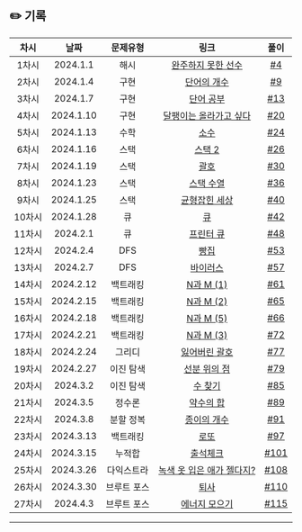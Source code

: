 ## ✏️ 기록   

| 차시 |    날짜    | 문제유형 | 링크 | 풀이 |
|:----:|:---------:|:----:|:-----:|:----:|
| 1차시 | 2024.1.1 |  해시  |  <a href= "https://school.programmers.co.kr/learn/courses/30/lessons/42576">완주하지 못한 선수</a> |[#4](https://github.com/AlgoLeadMe/AlgoLeadMe-4/pull/4) |
| 2차시 | 2024.1.4 |  구현 |  <a href= "https://www.acmicpc.net/problem/1152">단어의 개수</a> |[#9](https://github.com/AlgoLeadMe/AlgoLeadMe-4/pull/9) |
| 3차시 | 2024.1.7 |  구현 |  <a href= "https://www.acmicpc.net/problem/1157">단어 공부</a> |[#13](https://github.com/AlgoLeadMe/AlgoLeadMe-4/pull/13) |
| 4차시 | 2024.1.10 |  구현 |  <a href= "https://www.acmicpc.net/problem/2869">달팽이는 올라가고 싶다</a> |[#20](https://github.com/AlgoLeadMe/AlgoLeadMe-4/pull/20) |
| 5차시 | 2024.1.13 |  수학 |  <a href= "https://www.acmicpc.net/problem/2581">소수</a> |[#24](https://github.com/AlgoLeadMe/AlgoLeadMe-4/pull/24) |
| 6차시 | 2024.1.16 |  스택 |  <a href= "https://www.acmicpc.net/problem/28278">스택 2</a> |[#26](https://github.com/AlgoLeadMe/AlgoLeadMe-4/pull/26) |
| 7차시 | 2024.1.19 |  스택 |  <a href= "https://www.acmicpc.net/problem/9012">괄호</a> |[#30](https://github.com/AlgoLeadMe/AlgoLeadMe-4/pull/30) |
| 8차시 | 2024.1.23 |  스택 |  <a href= "https://www.acmicpc.net/problem/1874">스택 수열</a> |[#36](https://github.com/AlgoLeadMe/AlgoLeadMe-4/pull/36) |
| 9차시 | 2024.1.25 |  스택 |  <a href= "https://www.acmicpc.net/problem/4949">균형잡힌 세상</a> |[#40](https://github.com/AlgoLeadMe/AlgoLeadMe-4/pull/40) |
| 10차시 | 2024.1.28 |  큐 |  <a href= "https://www.acmicpc.net/problem/10845">큐</a> |[#42](https://github.com/AlgoLeadMe/AlgoLeadMe-4/pull/42) |
| 11차시 | 2024.2.1 |  큐 |  <a href= "https://www.acmicpc.net/problem/1966">프린터 큐</a> |[#48](https://github.com/AlgoLeadMe/AlgoLeadMe-4/pull/48) |
| 12차시 | 2024.2.4 |  DFS |  <a href= "https://www.acmicpc.net/problem/3109">빵집</a> |[#53](https://github.com/AlgoLeadMe/AlgoLeadMe-4/pull/53) |
| 13차시 | 2024.2.7 |  DFS |  <a href= "https://www.acmicpc.net/problem/2606">바이러스</a> |[#57](https://github.com/AlgoLeadMe/AlgoLeadMe-4/pull/57) |
| 14차시 | 2024.2.12 |  백트래킹 |  <a href= "https://www.acmicpc.net/problem/15649">N과 M (1)</a> |[#61](https://github.com/AlgoLeadMe/AlgoLeadMe-4/pull/61) |
| 15차시 | 2024.2.15 |  백트래킹 |  <a href= "https://www.acmicpc.net/problem/15650">N과 M (2)</a> |[#65](https://github.com/AlgoLeadMe/AlgoLeadMe-4/pull/65) |
| 16차시 | 2024.2.18 |  백트래킹 |  <a href= "https://www.acmicpc.net/problem/15654">N과 M (5)</a> |[#66](https://github.com/AlgoLeadMe/AlgoLeadMe-4/pull/66) |
| 17차시 | 2024.2.21 |  백트래킹 |  <a href= "https://www.acmicpc.net/problem/15651">N과 M (3)</a> |[#72](https://github.com/AlgoLeadMe/AlgoLeadMe-4/pull/72) |
| 18차시 | 2024.2.24 |  그리디 |  <a href= "https://www.acmicpc.net/problem/1541">잃어버린 괄호</a> |[#77](https://github.com/AlgoLeadMe/AlgoLeadMe-4/pull/77) |
| 19차시 | 2024.2.27 |  이진 탐색 |  <a href= "https://www.acmicpc.net/problem/11663">선분 위의 점</a> |[#79](https://github.com/AlgoLeadMe/AlgoLeadMe-4/pull/79) |
| 20차시 | 2024.3.2 |  이진 탐색 |  <a href= "https://www.acmicpc.net/problem/1920">수 찾기</a> |[#85](https://github.com/AlgoLeadMe/AlgoLeadMe-4/pull/85) |
| 21차시 | 2024.3.5 |  정수론 |  <a href= "https://www.acmicpc.net/problem/17425">약수의 합</a> |[#89](https://github.com/AlgoLeadMe/AlgoLeadMe-4/pull/89) |
| 22차시 | 2024.3.8 | 분할 정복 |  <a href= "https://www.acmicpc.net/problem/1780">종이의 개수</a> |[#91](https://github.com/AlgoLeadMe/AlgoLeadMe-4/pull/91) |
| 23차시 | 2024.3.13 | 백트래킹 |  <a href= "https://www.acmicpc.net/problem/6603">로또</a> |[#97](https://github.com/AlgoLeadMe/AlgoLeadMe-4/pull/97) |
| 24차시 | 2024.3.15 | 누적합 |  <a href= "https://www.acmicpc.net/problem/20438">출석체크</a> |[#101](https://github.com/AlgoLeadMe/AlgoLeadMe-4/pull/101) |
| 25차시 | 2024.3.26 | 다익스트라 |  <a href= "https://www.acmicpc.net/problem/10191">녹색 옷 입은 애가 젤다지?</a> |[#108](https://github.com/AlgoLeadMe/AlgoLeadMe-4/pull/108) |
| 26차시 | 2024.3.30 | 브루트 포스 |  <a href= "https://www.acmicpc.net/problem/14501">퇴사</a> |[#110](https://github.com/AlgoLeadMe/AlgoLeadMe-4/pull/110) |
| 27차시 | 2024.4.3 | 브루트 포스 |  <a href= "https://www.acmicpc.net/problem/16198">에너지 모으기</a> |[#115](https://github.com/AlgoLeadMe/AlgoLeadMe-4/pull/115) |
---
